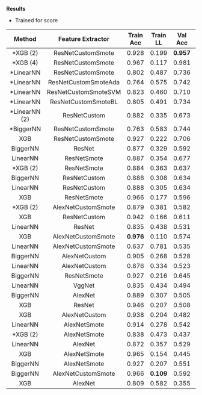 **Results**

* Trained for score
  
| Method             |   Feature Extractor  | Train Acc | Train LL  |  Val Acc  |   Val LL  |  Test Acc |  Test LL  |   Score   |   Cmp LL   |
| :----------------: | :------------------: | :-------: | :-------: | :-------: | :-------: | :-------: | :-------: | :-------: | :--------: |
| *XGB (2)           | ResNetCustomSmote    |   0.928   |   0.199   | **0.957** | **0.177** | **0.899** | **0.248** | **0.213** |   0.6304   |
| *XGB (4)           | ResNetCustomSmote    |   0.967   |   0.117   |   0.981   |   0.093   |   0.821   |   0.480   |   0.287   |   0.6443   |
| *LinearNN          | ResNetCustomSmote    |   0.802   |   0.487   |   0.736   |   0.617   |   0.757   |   0.590   |   0.603   |   0.6831   |
| *LinearNN          | ResNetCustomSmoteAda |   0.764   |   0.575   |   0.742   |   0.592   |   0.724   |   0.671   |   0.632   |      -     |
| *LinearNN          | ResNetCustomSmoteSVM |   0.823   |   0.460   |   0.710   |   0.714   |   0.779   |   0.554   |   0.634   |      -     |
| *LinearNN          | ResNetCustomSmoteBL  |   0.805   |   0.491   |   0.734   |   0.699   |   0.762   |   0.578   |   0.639   |      -     |
| *LinearNN (2)      | ResNetCustom         |   0.882   |   0.335   |   0.673   |   0.895   |   0.835   |   0.430   |   0.663   |   0.5591   |
| *BiggerNN          | ResNetCustomSmote    |   0.763   |   0.583   |   0.744   |   0.652   |   0.716   |   0.688   |   0.670   |   0.6520   |
| XGB                | ResNetCustomSmote    |   0.927   |   0.222   |   0.706   |   0.962   |   0.819   |   0.479   |   0.720   |      -     |
| BiggerNN           | ResNet               |   0.877   |   0.329   |   0.592   |   1.047   |   0.831   |   0.437   |   0.742   |   0.5517   |
| LinearNN           | ResNetSmote          |   0.887   |   0.354   |   0.677   |   0.848   |   0.759   |   0.638   |   0.743   |      -     |
| *XGB (2)           | ResNetSmote          |   0.884   |   0.363   |   0.637   |   0.929   |   0.766   |   0.594   |   0.761   |      -     |
| BiggerNN           | ResNetCustom         |   0.888   |   0.308   |   0.634   |   1.129   |   0.847   |   0.402   |   0.765   |   0.5659   |
| LinearNN           | ResNetCustom         |   0.888   |   0.305   |   0.634   |   1.147   |   0.851   |   0.400   |   0.774   | **0.5510** |
| XGB                | ResNetSmote          |   0.966   |   0.177   |   0.596   |   0.998   |   0.778   |   0.557   |   0.778   |      -     |
| *XGB (2)           | AlexNetCustomSmote   |   0.879   |   0.381   |   0.582   |   1.076   |   0.798   |   0.548   |   0.812   |      -     |
| XGB                | ResNetCustom         |   0.942   |   0.166   |   0.611   |   1.262   |   0.852   |   0.402   |   0.832   |   0.5779   |
| LinearNN           | ResNet               |   0.835   |   0.438   |   0.531   |   1.222   |   0.820   |   0.465   |   0.843   |      -     |
| XGB                | AlexNetCustomSmote   | **0.976** |   0.110   |   0.574   |   1.245   |   0.814   |   0.492   |   0.868   |      -     |
| LinearNN           | AlexNetCustomSmote   |   0.637   |   0.781   |   0.535   |   1.323   |   0.842   |   0.435   |   0.879   |      -     |
| BiggerNN           | AlexNetCustom        |   0.905   |   0.268   |   0.528   |   1.336   |   0.836   |   0.441   |   0.889   |      -     |
| LinearNN           | AlexNetCustom        |   0.876   |   0.334   |   0.523   |   1.375   |   0.842   |   0.433   |   0.904   |      -     |
| BiggerNN           | ResNetSmote          |   0.927   |   0.216   |   0.645   |   1.230   |   0.793   |   0.582   |   0.906   |      -     |
| LinearNN           | VggNet               |   0.835   |   0.434   |   0.494   |   1.345   |   0.795   |   0.525   |   0.935   |      -     |
| BiggerNN           | AlexNet              |   0.889   |   0.307   |   0.505   |   1.421   |   0.823   |   0.484   |   0.952   |      -     |
| XGB                | ResNet               |   0.946   |   0.207   |   0.508   |   1.535   |   0.806   |   0.491   |   1.013   |      -     |
| XGB                | AlexNetCustom        |   0.938   |   0.204   |   0.482   |   1.601   |   0.829   |   0.471   |   1.036   |      -     |
| LinearNN           | AlexNetSmote         |   0.914   |   0.278   |   0.542   |   1.455   |   0.768   |   0.625   |   1.040   |      -     |
| *XGB (2)           | AlexNetSmote         |   0.838   |   0.473   |   0.437   |   1.510   |   0.759   |   0.633   |   1.072   |      -     |
| LinearNN           | AlexNet              |   0.872   |   0.357   |   0.529   |   1.615   |   0.793   |   0.552   |   1.083   |      -     |
| XGB                | AlexNetSmote         |   0.965   |   0.154   |   0.445   |   1.654   |   0.774   |   0.582   |   1.118   |      -     |
| BiggerNN           | AlexNetSmote         |   0.927   |   0.207   |   0.551   |   1.624   |   0.770   |   0.631   |   1.127   |      -     |
| BiggerNN           | AlexNetCustomSmote   |   0.966   | **0.109** |   0.592   |   1.740   |   0.802   |   0.619   |   1.179   |      -     |
| XGB                | AlexNet              |   0.809   |   0.582   |   0.355   |   1.697   |   0.736   |   0.719   |   1.208   |      -     |
